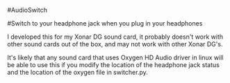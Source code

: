 #AudioSwitch

#Switch to your headphone jack when you plug in your headphones

I developed this for my Xonar DG sound card, it probably doesn't work with other sound cards out of the box, and may not work with other Xonar DG's.

It's likely that any sound card that uses Oxygen HD Audio driver in linux will be able to use this if you modify the location of the headphone jack status and the location of the oxygen file in switcher.py. 
